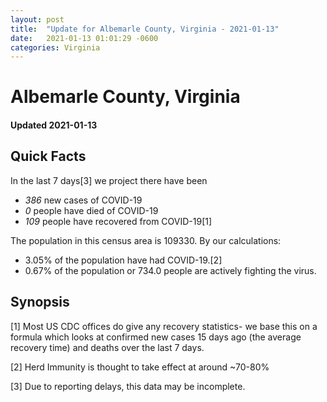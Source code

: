 ```yaml
---
layout: post
title:  "Update for Albemarle County, Virginia - 2021-01-13"
date:   2021-01-13 01:01:29 -0600
categories: Virginia
---
```


# Albemarle County, Virginia
#### Updated 2021-01-13

## Quick Facts

In the last 7 days[3] we project there have been
- *386* new cases of COVID-19
- *0* people have died of COVID-19
- *109* people have recovered from COVID-19[1]

The population in this census area is 109330. By our calculations:
- 3.05% of the population have had COVID-19.[2]
- 0.67% of the population or 734.0 people are actively fighting the virus.

## Synopsis




[1] Most US CDC offices do give any recovery statistics- we base this on a formula which looks at confirmed new cases
15 days ago (the average recovery time) and deaths over the last 7 days.

[2] Herd Immunity is thought to take effect at around ~70-80%

[3] Due to reporting delays, this data may be incomplete.
 
    
